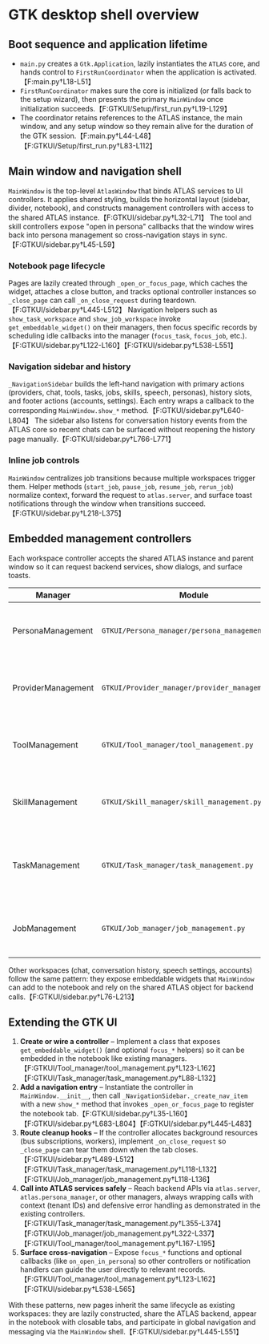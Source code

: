 # GTK desktop shell overview

## Boot sequence and application lifetime
- `main.py` creates a `Gtk.Application`, lazily instantiates the `ATLAS` core, and hands control to `FirstRunCoordinator` when the application is activated.【F:main.py†L18-L51】
- `FirstRunCoordinator` makes sure the core is initialized (or falls back to the setup wizard), then presents the primary `MainWindow` once initialization succeeds.【F:GTKUI/Setup/first_run.py†L19-L129】
- The coordinator retains references to the ATLAS instance, the main window, and any setup window so they remain alive for the duration of the GTK session.【F:main.py†L44-L48】【F:GTKUI/Setup/first_run.py†L83-L112】

## Main window and navigation shell
`MainWindow` is the top-level `AtlasWindow` that binds ATLAS services to UI controllers. It applies shared styling, builds the horizontal layout (sidebar, divider, notebook), and constructs management controllers with access to the shared ATLAS instance.【F:GTKUI/sidebar.py†L32-L71】 The tool and skill controllers expose "open in persona" callbacks that the window wires back into persona management so cross-navigation stays in sync.【F:GTKUI/sidebar.py†L45-L59】

### Notebook page lifecycle
Pages are lazily created through `_open_or_focus_page`, which caches the widget, attaches a close button, and tracks optional controller instances so `_close_page` can call `_on_close_request` during teardown.【F:GTKUI/sidebar.py†L445-L512】 Navigation helpers such as `show_task_workspace` and `show_job_workspace` invoke `get_embeddable_widget()` on their managers, then focus specific records by scheduling idle callbacks into the manager (`focus_task`, `focus_job`, etc.).【F:GTKUI/sidebar.py†L122-L160】【F:GTKUI/sidebar.py†L538-L551】

### Navigation sidebar and history
`_NavigationSidebar` builds the left-hand navigation with primary actions (providers, chat, tools, tasks, jobs, skills, speech, personas), history slots, and footer actions (accounts, settings). Each entry wraps a callback to the corresponding `MainWindow.show_*` method.【F:GTKUI/sidebar.py†L640-L804】 The sidebar also listens for conversation history events from the ATLAS core so recent chats can be surfaced without reopening the history page manually.【F:GTKUI/sidebar.py†L766-L771】

### Inline job controls
`MainWindow` centralizes job transitions because multiple workspaces trigger them. Helper methods (`start_job`, `pause_job`, `resume_job`, `rerun_job`) normalize context, forward the request to `atlas.server`, and surface toast notifications through the window when transitions succeed.【F:GTKUI/sidebar.py†L218-L375】

## Embedded management controllers
Each workspace controller accepts the shared ATLAS instance and parent window so it can request backend services, show dialogs, and surface toasts.

| Manager | Module | Responsibilities | Key signals & callbacks |
| --- | --- | --- | --- |
| PersonaManagement | `GTKUI/Persona_manager/persona_management.py` | Registers for persona messages, renders persona configuration tabs, tracks tool/skill state, and produces analytics/history views backed by ATLAS persona data.【F:GTKUI/Persona_manager/persona_management.py†L25-L76】 | Uses `ATLAS.register_message_dispatcher` to display persona notifications via GTK dialogs and routes updates through GLib idle handlers.【F:GTKUI/Persona_manager/persona_management.py†L47-L124】 |
| ProviderManagement | `GTKUI/Provider_manager/provider_management.py` | Lists configured providers, opens provider-specific settings windows, and drives provider selection using the ATLAS config manager and background tasks.【F:GTKUI/Provider_manager/provider_management.py†L19-L164】 | Switches providers with `ATLAS.set_current_provider_in_background` callbacks and shows result dialogs on GLib idle to keep UI responsive.【F:GTKUI/Provider_manager/provider_management.py†L141-L165】 |
| ToolManagement | `GTKUI/Tool_manager/tool_management.py` | Loads tool catalogs from the server, supports persona-scoped filtering, renders tool metadata/history, and persists persona tool enablement back through the persona manager.【F:GTKUI/Tool_manager/tool_management.py†L36-L195】 | Exposes `focus_tool` for cross-navigation, invokes `persona_manager.set_allowed_tools`, and can call `on_open_in_persona` when users jump into persona settings.【F:GTKUI/Tool_manager/tool_management.py†L123-L195】【F:GTKUI/sidebar.py†L45-L55】 |
| SkillManagement | `GTKUI/Skill_manager/skill_management.py` | Displays the skill catalog, evaluates persona compatibility, and orchestrates preview/test flows while keeping track of history exports.【F:GTKUI/Skill_manager/skill_management.py†L56-L190】 | Calls into `persona_manager` to resolve persona context, toggles persona/tool enablement actions, and uses `on_open_in_persona` for deep links back to persona tooling.【F:GTKUI/Skill_manager/skill_management.py†L1400-L1468】【F:GTKUI/sidebar.py†L45-L55】 |
| TaskManagement | `GTKUI/Task_manager/task_management.py` | Retrieves task lists and catalogs from the ATLAS server, renders detail panes, and provides state transitions for draft/ready/in-progress/review workflows.【F:GTKUI/Task_manager/task_management.py†L355-L404】【F:GTKUI/Task_manager/task_management.py†L1000-L1044】 | Subscribes to task-related bus events via `subscribe_bus_event`, schedules UI refreshes on GLib idle, and reports errors back through the parent window.【F:GTKUI/Task_manager/task_management.py†L1051-L1082】 |
| JobManagement | `GTKUI/Job_manager/job_management.py` | Lists scheduled jobs, loads detail metadata (linked tasks, escalation policies), and presents persona/status filters for the job pipeline.【F:GTKUI/Job_manager/job_management.py†L322-L351】【F:GTKUI/Job_manager/job_management.py†L855-L886】 | Subscribes to job-related bus events, refreshes the workspace on updates, and leverages the parent window for error dialogs and toasts.【F:GTKUI/Job_manager/job_management.py†L1174-L1209】 |

Other workspaces (chat, conversation history, speech settings, accounts) follow the same pattern: they expose embeddable widgets that `MainWindow` can add to the notebook and rely on the shared ATLAS object for backend calls.【F:GTKUI/sidebar.py†L76-L213】

## Extending the GTK UI
1. **Create or wire a controller** – Implement a class that exposes `get_embeddable_widget()` (and optional `focus_*` helpers) so it can be embedded in the notebook like existing managers.【F:GTKUI/Tool_manager/tool_management.py†L123-L162】【F:GTKUI/Task_manager/task_management.py†L88-L132】
2. **Add a navigation entry** – Instantiate the controller in `MainWindow.__init__`, then call `_NavigationSidebar._create_nav_item` with a new `show_*` method that invokes `_open_or_focus_page` to register the notebook tab.【F:GTKUI/sidebar.py†L35-L160】【F:GTKUI/sidebar.py†L683-L804】【F:GTKUI/sidebar.py†L445-L483】
3. **Route cleanup hooks** – If the controller allocates background resources (bus subscriptions, workers), implement `_on_close_request` so `_close_page` can tear them down when the tab closes.【F:GTKUI/sidebar.py†L489-L512】【F:GTKUI/Task_manager/task_management.py†L118-L132】【F:GTKUI/Job_manager/job_management.py†L118-L136】
4. **Call into ATLAS services safely** – Reach backend APIs via `atlas.server`, `atlas.persona_manager`, or other managers, always wrapping calls with context (tenant IDs) and defensive error handling as demonstrated in the existing controllers.【F:GTKUI/Task_manager/task_management.py†L355-L374】【F:GTKUI/Job_manager/job_management.py†L322-L337】【F:GTKUI/Tool_manager/tool_management.py†L167-L195】
5. **Surface cross-navigation** – Expose `focus_*` functions and optional callbacks (like `on_open_in_persona`) so other controllers or notification handlers can guide the user directly to relevant records.【F:GTKUI/Tool_manager/tool_management.py†L123-L162】【F:GTKUI/sidebar.py†L538-L565】

With these patterns, new pages inherit the same lifecycle as existing workspaces: they are lazily constructed, share the ATLAS backend, appear in the notebook with closable tabs, and participate in global navigation and messaging via the `MainWindow` shell.【F:GTKUI/sidebar.py†L445-L551】
